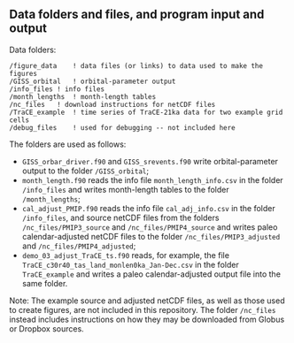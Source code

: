 ## Data folders and files, and program input and output ##

Data folders:

	/figure_data	! data files (or links) to data used to make the figures
	/GISS_orbital	! orbital-parameter output
	/info_files	! info files
	/month_lengths	! month-length tables 
	/nc_files	! download instructions for netCDF files
	/TraCE_example	! time series of TraCE-21ka data for two example grid cells
	/debug_files	! used for debugging -- not included here

The folders are used as follows:

- `GISS_orbar_driver.f90` and `GISS_srevents.f90` write orbital-parameter output to the folder `/GISS_orbital`;
- `month_length.f90` reads the info file `month_length_info.csv` in the folder `/info_files` and writes month-length tables to the folder `/month_lengths`;
- `cal_adjust_PMIP.f90` reads the info file `cal_adj_info.csv` in the folder `/info_files`, and source netCDF files from the folders `/nc_files/PMIP3_source` and `/nc_files/PMIP4_source` and writes paleo calendar-adjusted netCDF files to the folder `/nc_files/PMIP3_adjusted` and `/nc_files/PMIP4_adjusted`;
- `demo_03_adjust_TraCE_ts.f90` reads, for example, the file `TraCE_c30r40_tas_land_monlen0ka_Jan-Dec.csv` in the folder `TraCE_example` and writes a paleo calendar-adjusted output file into the same folder.

Note:  The example source and adjusted netCDF files, as well as those used to create figures, are not included in this repository.  The folder `/nc_files` instead includes instructions on how they may be downloaded from Globus or Dropbox sources.
